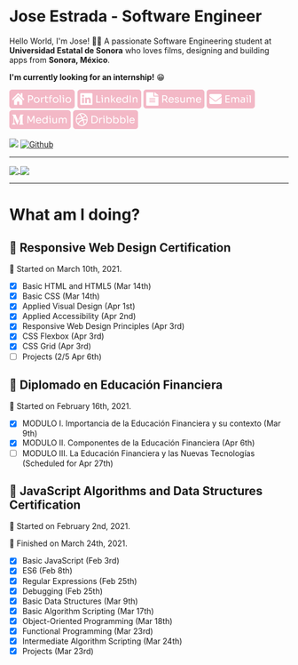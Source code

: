 # Jose Estrada - Software Engineer

Hello World, I'm Jose! 👋🏽 A passionate Software Engineering student at **Universidad Estatal de Sonora** who loves films, designing and building apps from **Sonora, México**.

**I'm currently looking for an internship!** 😁

[![alt text][1.1]][1]
[![alt text][2.1]][2]
[![alt text][3.1]][3]
[![alt text][4.1]][4]
[![alt text][5.1]][5]
[![alt text][6.1]][6]

![](https://visitor-badge.laobi.icu/badge?page_id=nadiemedicejose.nadiemedicejose) [![Github](https://img.shields.io/github/followers/nadiemedicejose?label=Follow&style=social)](https://github.com/nadiemedicejose)

<hr>

<a href="https://github.com/nadiemedicejose">
  <img align="center" src="https://github-readme-stats.vercel.app/api/top-langs/?username=nadiemedicejose&title_color=F3B8C6&theme=dracula" />
</a>
<a href="https://github.com/nadiemedicejose">
  <img align="center" src="https://github-readme-stats.vercel.app/api?username=nadiemedicejose&title_color=F3B8C6&show_icons=true&count_private=true&theme=dracula" />
</a>

<hr>

# What am I doing?

## 📗 Responsive Web Design Certification
🚩 Started on March 10th, 2021.

* [x] Basic HTML and HTML5 (Mar 14th)
* [x] Basic CSS (Mar 14th)
* [x] Applied Visual Design (Apr 1st)
* [x] Applied Accessibility (Apr 2nd)
* [x] Responsive Web Design Principles (Apr 3rd)
* [x] CSS Flexbox (Apr 3rd)
* [x] CSS Grid (Apr 3rd)
* [ ] Projects (2/5 Apr 6th)

## 📒 Diplomado en Educación Financiera
🚩 Started on February 16th, 2021.

* [x] MODULO I. Importancia de la Educación Financiera y su contexto (Mar 9th)
* [x] MODULO II. Componentes de la Educación Financiera (Apr 6th)
* [ ] MODULO III. La Educación Financiera y las Nuevas Tecnologías (Scheduled for Apr 27th)

## 📕 JavaScript Algorithms and Data Structures Certification
🚩 Started on February 2nd, 2021.

🏁 Finished on March 24th, 2021.

* [x] Basic JavaScript (Feb 3rd)
* [x] ES6 (Feb 8th)
* [x] Regular Expressions (Feb 25th)
* [x] Debugging (Feb 25th)
* [x] Basic Data Structures (Mar 9th)
* [x] Basic Algorithm Scripting (Mar 17th)
* [x] Object-Oriented Programming (Mar 18th)
* [x] Functional Programming (Mar 23rd)
* [x] Intermediate Algorithm Scripting (Mar 24th)
* [x] Projects (Mar 23rd)

[1.1]: /tags/Portfolio.png "Portfolio icon button"
[2.1]: /tags/LinkedIn.png "LinkedIn icon button"
[3.1]: /tags/Resume.png "Resume icon button"
[4.1]: /tags/Email.png "Email icon button"
[5.1]: /tags/Medium.png "Medium icon button"
[6.1]: /tags/Dribbble.png "Dribble icon button"

[1]: https://nadiemedicejose.netlify.app
[2]: https://www.linkedin.com/in/nadiemedicejose/
[3]: https://drive.google.com/file/d/1yrHf5Ih6bHfTnGi5nTcJVWxMQnFs4TlA/view?usp=sharing
[4]: mailto:j.estrada49@icloud.com
[5]: https://nadiemedicejose.medium.com
[6]: https://dribbble.com/nadiemedicejose
